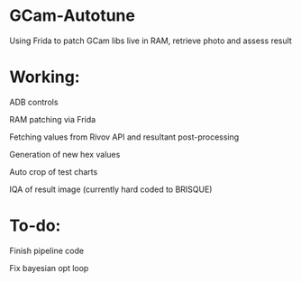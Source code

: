 # GCam-Autotune
Using Frida to patch GCam libs live in RAM, retrieve photo and assess result

# Working:

ADB controls

RAM patching via Frida

Fetching values from Rivov API and resultant post-processing

Generation of new hex values

Auto crop of test charts

IQA of result image (currently hard coded to BRISQUE)


# To-do:

Finish pipeline code

Fix bayesian opt loop
